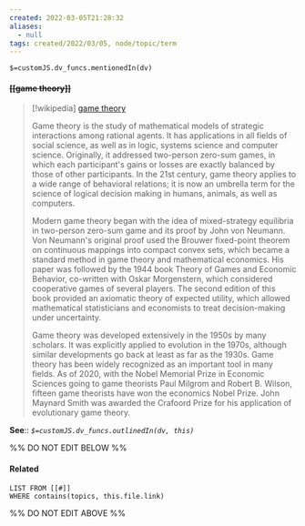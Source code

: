 ```yaml
---
created: 2022-03-05T21:28:32 
aliases:
  - null
tags: created/2022/03/05, node/topic/term
---
```

`$=customJS.dv_funcs.mentionedIn(dv)`

#### <s class="topic-title">[[game theory]]</s>

> [!wikipedia] [game theory](https://en.wikipedia.org/wiki/Game%20theory)
> 
> Game theory is the study of mathematical models of strategic interactions among rational agents. It has applications in all fields of social science, as well as in logic, systems science and computer science. Originally, it addressed two-person zero-sum games, in which each participant's gains or losses are exactly balanced by those of other participants. In the 21st century, game theory applies to a wide range of behavioral relations; it is now an umbrella term for the science of logical decision making in humans, animals, as well as computers.
> 
> Modern game theory began with the idea of mixed-strategy equilibria in two-person zero-sum game and its proof by John von Neumann. Von Neumann's original proof used the Brouwer fixed-point theorem on continuous mappings into compact convex sets, which became a standard method in game theory and mathematical economics. His paper was followed by the 1944 book Theory of Games and Economic Behavior, co-written with Oskar Morgenstern, which considered cooperative games of several players. The second edition of this book provided an axiomatic theory of expected utility, which allowed mathematical statisticians and economists to treat decision-making under uncertainty.
> 
> Game theory was developed extensively in the 1950s by many scholars. It was explicitly applied to evolution in the 1970s, although similar developments go back at least as far as the 1930s. Game theory has been widely recognized as an important tool in many fields. As of 2020, with the Nobel Memorial Prize in Economic Sciences going to game theorists Paul Milgrom and Robert B. Wilson, fifteen game theorists have won the economics Nobel Prize. John Maynard Smith was awarded the Crafoord Prize for his application of evolutionary game theory.
>


**See**::
*`$=customJS.dv_funcs.outlinedIn(dv, this)`*

%% DO NOT EDIT BELOW %%

#### Related 

```dataview
LIST FROM [[#]]
WHERE contains(topics, this.file.link)
```
%% DO NOT EDIT ABOVE %%
